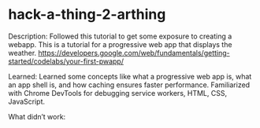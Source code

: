 # hack-a-thing-2-arthing

Description:
Followed this tutorial to get some exposure to creating a webapp.
This is a tutorial for a progressive web app that displays the weather.  https://developers.google.com/web/fundamentals/getting-started/codelabs/your-first-pwapp/

Learned:
Learned some concepts like what a progressive web app is, what an app shell is,
and how caching ensures faster performance.
Familiarized with Chrome DevTools for debugging service workers, HTML, CSS, JavaScript.

What didn’t work:
